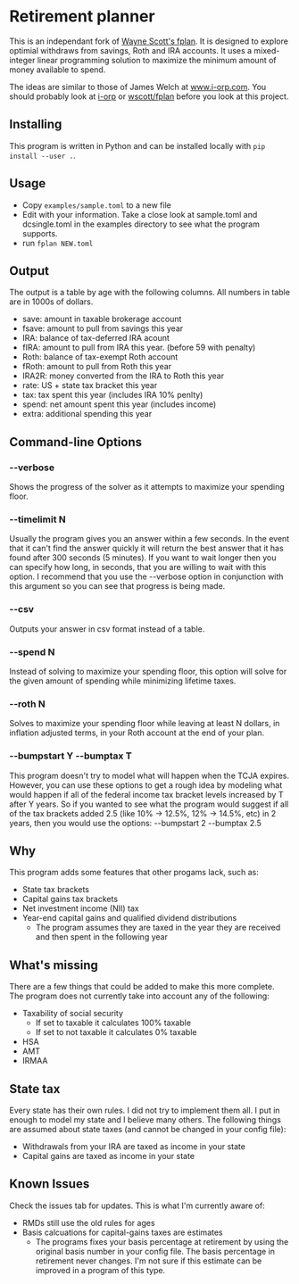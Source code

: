 # Retirement planner

This is an independant fork of [Wayne Scott's fplan](https://www.github.com/wscott/fplan). It is designed to explore optimial withdraws from savings, Roth and IRA accounts. It uses a mixed-integer linear programming solution to maximize the minimum amount of money available to spend.

The ideas are similar to those of James Welch at www.i-orp.com.  You should probably look at [i-orp](https://www.i-orp.com) or [wscott/fplan](https://www.github.com/wscott/fplan) before you look at this project.

## Installing

This program is written in Python and can be installed locally with
`pip install --user .`.

## Usage

* Copy `examples/sample.toml` to a new file
* Edit with your information.  Take a close look at sample.toml and dcsingle.toml in the examples directory to see what the program supports.
* run `fplan NEW.toml`

## Output

The output is a table by age with the following columns. All numbers
in table are in 1000s of dollars.

* save: amount in taxable brokerage account
* fsave: amount to pull from savings this year
* IRA: balance of tax-deferred IRA acount
* fIRA: amount to pull from IRA this year. (before 59 with penalty)
* Roth: balance of tax-exempt Roth account
* fRoth: amount to pull from Roth this year
* IRA2R: money converted from the IRA to Roth this year
* rate: US + state tax bracket this year
* tax: tax spent this year (includes IRA 10% penlty)
* spend: net amount spent this year (includes income)
* extra: additional spending this year

## Command-line Options

### --verbose
Shows the progress of the solver as it attempts to maximize your spending floor.

### --timelimit N
Usually the program gives you an answer within a few seconds.  In the event that it can't find the answer quickly it will return the best answer that it has found after 300 seconds (5 minutes).  If you want to wait longer then you can specify how long, in seconds, that you are willing to wait with this option.  I recommend that you use the --verbose option in conjunction with this argument so you can see that progress is being made.

### --csv
Outputs your answer in csv format instead of a table.

### --spend N
Instead of solving to maximize your spending floor, this option will solve for the given amount of spending while minimizing lifetime taxes.

### --roth N
Solves to maximize your spending floor while leaving at least N dollars, in inflation adjusted terms, in your Roth account at the end of your plan.

### --bumpstart Y --bumptax T
This program doesn't try to model what will happen when the TCJA expires.  However, you can use these options to get a rough idea by modeling what would happen if all of the federal income tax bracket levels increased by T after Y years.  So if you wanted to see what the program would suggest if all of the tax brackets added 2.5 (like 10% -> 12.5%, 12% -> 14.5%, etc) in 2 years, then you would use the options: --bumpstart 2 --bumptax 2.5

## Why
This program adds some features that other progams lack, such as:
* State tax brackets
* Capital gains tax brackets
* Net investment income (NII) tax
* Year-end capital gains and qualified dividend distributions
    * The program assumes they are taxed in the year they are received and then spent in the following year

## What's missing
There are a few things that could be added to make this more complete.  The program does not currently take into account any of the following:
* Taxability of social security
    * If set to taxable it calculates 100% taxable
    * If set to not taxable it calculates 0% taxable
* HSA
* AMT
* IRMAA

## State tax
Every state has their own rules.  I did not try to implement them all.  I put in enough to model my state and I believe many others.  The following things are assumed about state taxes (and cannot be changed in your config file):
* Withdrawals from your IRA are taxed as income in your state
* Capital gains are taxed as income in your state

## Known Issues
Check the issues tab for updates.  This is what I'm currently aware of:
* RMDs still use the old rules for ages
* Basis calcuations for capital-gains taxes are estimates
    * The programs fixes your basis percentage at retirement by using the original basis number in your config file.  The basis percentage in retirement never changes.  I'm not sure if this estimate can be improved in a program of this type.
